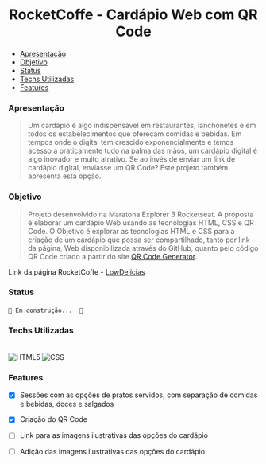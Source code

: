 <h1 align="center">RocketCoffe - Cardápio Web com QR Code</h1> 

* [Apresentação](#ancora1)
* [Objetivo](#ancora2)
* [Status](#ancora3)
* [Techs Utilizadas](#ancora4)
* [Features](#ancora5)


<a id="#ancora1"></a>
### Apresentação
> Um cardápio é algo indispensável em restaurantes, lanchonetes e em todos os estabelecimentos que ofereçam comidas e bebidas. 
Em tempos onde o digital tem crescido exponencialmente e temos acesso a praticamente tudo na palma das mãos, um cardápio digital é algo inovador e muito atrativo.
Se ao invés de enviar um link de cardápio digital, enviasse um QR Code? Este projeto também apresenta esta opção.

<a id="#ancora2"></a>
### Objetivo
> Projeto desenvolvido na Maratona Explorer 3 Rocketseat. A proposta é elaborar um cardápio Web usando as tecnologias HTML, CSS e QR Code.
O Objetivo é explorar as tecnologias HTML e CSS para a criação de um cardápio que possa ser compartilhado, tanto por link da página, Web disponibilizada através do GitHub, quanto pelo código QR Code criado a partir do site [QR Code Generator](https://www.qr-code-generator.com/activate/?utm_source=google_c&utm_medium=cpc&utm_campaign=&utm_content=qr_code_generator_exact&utm_term=%2Bqr%20%2Bcode%20%2Bgenerator_b&gclid=Cj0KCQjw94WZBhDtARIsAKxWG-_ibts1ESFT4O1nppqcUPKceTHwuGyUNhLxfDr3dl1fE_nE_BCqmQkaAp03EALw_wcB).

Link da página RocketCoffe - [LowDelícias](https://rainbow-crumble-05f518.netlify.app/)


<a id="#ancora3"></a>
### Status
> <h4 align="center"> 
	🚧 Em construção...  🚧
</h4>

<a id="#ancora4"></a>
### Techs Utilizadas
<div style="display: inline_block"> </br>
<img align="center" alt="HTML5" src="https://img.shields.io/badge/HTML5-E34F26?style=for-the-badge&logo=html5&logoColor=white"/>
<img align="center" alt="CSS" src="https://img.shields.io/badge/CSS-239120?&style=for-the-badge&logo=css3&logoColor=white"/>
</div>

<a id="#ancora5"></a>
### Features
- [x] Sessões com as opções de pratos servidos, com separação de comidas e bebidas, doces e salgados
- [x] Criação do QR Code
- [ ] Link para as imagens ilustrativas das opções do cardápio
- [ ] Adição das imagens ilustrativas das opções do cardápio


